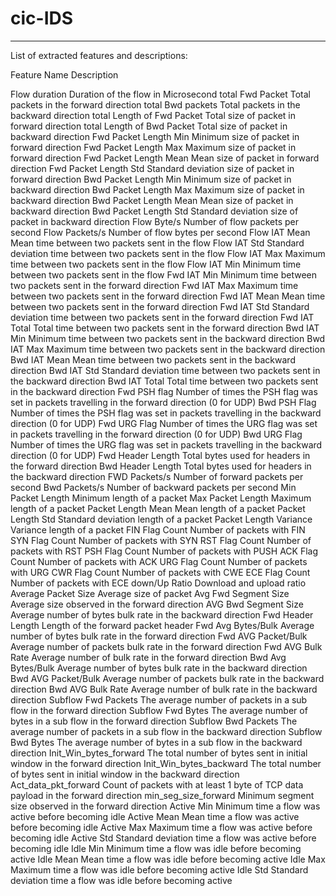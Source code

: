 # cic-IDS


--------------------------------------------------------------
List of extracted features and descriptions:

Feature Name				Description

Flow duration			Duration of the flow in Microsecond
total Fwd Packet		Total packets in the forward direction
total Bwd packets		Total packets in the backward direction
total Length of Fwd Packet	Total size of packet in forward direction
total Length of Bwd Packet	Total size of packet in backward direction
Fwd Packet Length Min 		Minimum size of packet in forward direction
Fwd Packet Length Max 		Maximum size of packet in forward direction
Fwd Packet Length Mean		Mean size of packet in forward direction
Fwd Packet Length Std		Standard deviation size of packet in forward direction
Bwd Packet Length Min		Minimum size of packet in backward direction
Bwd Packet Length Max		Maximum size of packet in backward direction
Bwd Packet Length Mean		Mean size of packet in backward direction
Bwd Packet Length Std		Standard deviation size of packet in backward direction
Flow Byte/s			Number of flow packets per second
Flow Packets/s			Number of flow bytes per second 
Flow IAT Mean			Mean time between two packets sent in the flow
Flow IAT Std			Standard deviation time between two packets sent in the flow
Flow IAT Max			Maximum time between two packets sent in the flow
Flow IAT Min			Minimum time between two packets sent in the flow
Fwd IAT Min			Minimum time between two packets sent in the forward direction
Fwd IAT Max			Maximum time between two packets sent in the forward direction
Fwd IAT Mean			Mean time between two packets sent in the forward direction
Fwd IAT Std			Standard deviation time between two packets sent in the forward direction
Fwd IAT Total   		Total time between two packets sent in the forward direction
Bwd IAT Min			Minimum time between two packets sent in the backward direction
Bwd IAT Max			Maximum time between two packets sent in the backward direction
Bwd IAT Mean			Mean time between two packets sent in the backward direction
Bwd IAT Std			Standard deviation time between two packets sent in the backward direction
Bwd IAT Total			Total time between two packets sent in the backward direction
Fwd PSH flag			Number of times the PSH flag was set in packets travelling in the forward direction (0 for UDP)
Bwd PSH Flag			Number of times the PSH flag was set in packets travelling in the backward direction (0 for UDP)
Fwd URG Flag			Number of times the URG flag was set in packets travelling in the forward direction (0 for UDP)
Bwd URG Flag			Number of times the URG flag was set in packets travelling in the backward direction (0 for UDP)
Fwd Header Length		Total bytes used for headers in the forward direction
Bwd Header Length		Total bytes used for headers in the backward direction
FWD Packets/s			Number of forward packets per second
Bwd Packets/s			Number of backward packets per second
Min Packet Length 		Minimum length of a packet
Max Packet Length 		Maximum length of a packet
Packet Length Mean 		Mean length of a packet
Packet Length Std		Standard deviation length of a packet
Packet Length Variance  	Variance length of a packet
FIN Flag Count 			Number of packets with FIN
SYN Flag Count 			Number of packets with SYN
RST Flag Count 			Number of packets with RST
PSH Flag Count 			Number of packets with PUSH
ACK Flag Count 			Number of packets with ACK
URG Flag Count 			Number of packets with URG
CWR Flag Count 			Number of packets with CWE
ECE Flag Count 			Number of packets with ECE
down/Up Ratio			Download and upload ratio
Average Packet Size 		Average size of packet
Avg Fwd Segment Size 		Average size observed in the forward direction
AVG Bwd Segment Size 		Average number of bytes bulk rate in the backward direction
Fwd Header Length		Length of the forward packet header
Fwd Avg Bytes/Bulk		Average number of bytes bulk rate in the forward direction
Fwd AVG Packet/Bulk 		Average number of packets bulk rate in the forward direction
Fwd AVG Bulk Rate 		Average number of bulk rate in the forward direction
Bwd Avg Bytes/Bulk		Average number of bytes bulk rate in the backward direction
Bwd AVG Packet/Bulk 		Average number of packets bulk rate in the backward direction
Bwd AVG Bulk Rate 		Average number of bulk rate in the backward direction
Subflow Fwd Packets		The average number of packets in a sub flow in the forward direction
Subflow Fwd Bytes		The average number of bytes in a sub flow in the forward direction
Subflow Bwd Packets		The average number of packets in a sub flow in the backward direction
Subflow Bwd Bytes		The average number of bytes in a sub flow in the backward direction
Init_Win_bytes_forward		The total number of bytes sent in initial window in the forward direction
Init_Win_bytes_backward		The total number of bytes sent in initial window in the backward direction
Act_data_pkt_forward		Count of packets with at least 1 byte of TCP data payload in the forward direction
min_seg_size_forward		Minimum segment size observed in the forward direction
Active Min			Minimum time a flow was active before becoming idle
Active Mean			Mean time a flow was active before becoming idle
Active Max			Maximum time a flow was active before becoming idle
Active Std			Standard deviation time a flow was active before becoming idle
Idle Min			Minimum time a flow was idle before becoming active
Idle Mean			Mean time a flow was idle before becoming active
Idle Max			Maximum time a flow was idle before becoming active
Idle Std			Standard deviation time a flow was idle before becoming active
